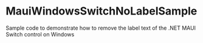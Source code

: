 # MauiWindowsSwitchNoLabelSample
 Sample code to demonstrate how to remove the label text of the .NET MAUI Switch control on Windows
